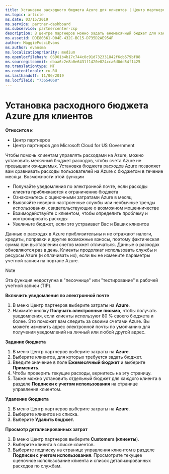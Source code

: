 ```yaml
---
title: Установка расходного бюджета Azure для клиентов | Центр партнеров
ms.topic: article
ms.date: 03/15/2019
ms.service: partner-dashboard
ms.subservice: partnercenter-csp
description: В центре партнеров можно задать ежемесячный бюджет для каждого клиента, чтобы его счет Azure не выудивлен в конце месяца.
ms.assetid: DDE80361-D04E-432C-BC15-D735D2AE954F
author: MaggiePucciEvans
ms.author: evansma
ms.localizationpriority: medium
ms.openlocfilehash: 03901b4b17c744c0c91d732331842f6cb579bf88
ms.sourcegitcommit: dbaa6c2e8a0e6431f1420e024cca6d0dd54f1425
ms.translationtype: MT
ms.contentlocale: ru-RU
ms.lasthandoff: 11/06/2019
ms.locfileid: "73654068"
---
```

# <a name="set-an-azure-spending-budget-for-your-customers"></a>Установка расходного бюджета Azure для клиентов

**Относится к**

-  Центр партнеров
-  Центр партнеров для Microsoft Cloud for US Government

Чтобы помочь клиентам управлять расходами на Azure, можно установить месячный бюджет расходов, чтобы счета Azure не превышали ожидаемых. Установка бюджета расходов Azure позволяет вам сравнивать расходы пользователей на Azure с бюджетом в течение месяца. Возможности этой функции 

-   Получайте уведомления по электронной почте, если расходы клиента приближаются к ограничению бюджета
-   Ознакомьтесь с оценочными затратами Azure в месяц
-   Выявляйте неверно настроенные службы или необычные тренды использования, свидетельствующие о возможном мошенничестве
-   Взаимодействуйте с клиентом, чтобы определить проблему и контролировать расходы
-   Увеличьте бюджет, если это устраивает Вас и Ваших клиентов

Данные о расходах в Azure приблизительны и не отражают налоги, кредиты, поправки и другие возможные взносы, поэтому фактическая сумма при выставлении счетов может отличаться. Данные о расходах обновляются раз в день. Клиенты продолжат использовать службы и ресурсы Azure (и оплачивать их), если вы не измените параметры учетной записи на портале Azure. 

> [!NOTE]  
> Эта функция недоступна в "песочнице" или "тестирование" в рабочей учетной записи (TIP).

**Включить уведомления по электронной почте**
1.  В меню Центр партнеров выберите затраты на **Azure**.
2.  Нажмите кнопку **Получать электронные письма**, чтобы получать уведомления, если клиенты используют 80 % своего бюджета и более. Это поможет вам следить за своими счетами Azure. Вы можете изменить адрес электронной почты по умолчанию для получения уведомлений на личный или любой другой адрес.

**Задание бюджета**
1.  В меню Центр партнеров выберите затраты на **Azure**.
2.  Выберите клиентов, для которых требуется задать бюджет. 
3. Введите значение в поле **Ежемесячный бюджет** и выберите **Применить**.
4.  Чтобы проверить текущие расходы, вернитесь на эту страницу.
5.  Также можно установить отдельный бюджет для каждого клиента в разделе **Подписки с учетом использования** на странице управления клиентом.

**Удаление бюджета**
1.  В меню Центр партнеров выберите затраты на **Azure**.
2.  Выберите клиентов из списка.
3.  Выберите **Удалить бюджет**.

**Просмотр детализированных затрат**
1.  В меню Центр партнеров выберите **Customers (клиенты**).
2.  Выберите клиента в списке клиентов.
3.  Выберите подписку на странице управления клиентом в разделе **Подписки с учетом использования**. Просмотрите текущее оценочное использование клиента и список детализированных расходов по службам.


 

 



